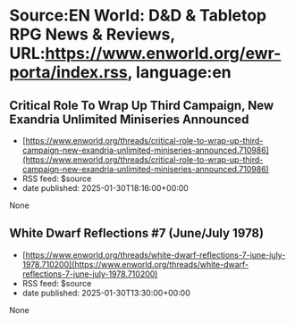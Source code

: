 # Source:EN World: D&D & Tabletop RPG News & Reviews, URL:https://www.enworld.org/ewr-porta/index.rss, language:en

## Critical Role To Wrap Up Third Campaign, New Exandria Unlimited Miniseries Announced
 - [https://www.enworld.org/threads/critical-role-to-wrap-up-third-campaign-new-exandria-unlimited-miniseries-announced.710986](https://www.enworld.org/threads/critical-role-to-wrap-up-third-campaign-new-exandria-unlimited-miniseries-announced.710986)
 - RSS feed: $source
 - date published: 2025-01-30T18:16:00+00:00

None

## White Dwarf Reflections #7 (June/July 1978)
 - [https://www.enworld.org/threads/white-dwarf-reflections-7-june-july-1978.710200](https://www.enworld.org/threads/white-dwarf-reflections-7-june-july-1978.710200)
 - RSS feed: $source
 - date published: 2025-01-30T13:30:00+00:00

None

